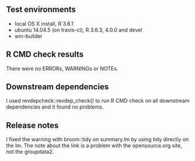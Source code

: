 ## Test environments
* local OS X install, R 3.6.1  
* ubuntu 14.04.5 (on travis-ci), R 3.6.3, 4.0.0 and devel
* win-builder

## R CMD check results  
There were no ERRORs, WARNINGs or NOTEs.  

## Downstream dependencies
I used revdepcheck::revdep_check() to run R CMD check on all downstream dependencies 
and it found no problems.

## Release notes
I fixed the warning with broom::tidy on summary.lm by using tidy directly on the lm.
The note about the link is a problem with the opensource.org site, not the groupdata2.
